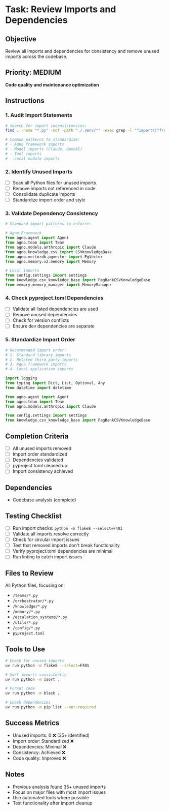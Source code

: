 # Task: Review Imports and Dependencies

## Objective
Review all imports and dependencies for consistency and remove unused imports across the codebase.

## Priority: MEDIUM
**Code quality and maintenance optimization**

## Instructions

### 1. Audit Import Statements
```bash
# Search for import inconsistencies:
find . -name "*.py" -not -path "./.venv/*" -exec grep -l "^import\|^from" {} \;

# Common patterns to standardize:
# - Agno framework imports
# - Model imports (Claude, OpenAI)
# - Tool imports
# - Local module imports
```

### 2. Identify Unused Imports
- [ ] Scan all Python files for unused imports
- [ ] Remove imports not referenced in code
- [ ] Consolidate duplicate imports
- [ ] Standardize import order and style

### 3. Validate Dependency Consistency
```python
# Standard import patterns to enforce:

# Agno Framework
from agno.agent import Agent
from agno.team import Team
from agno.models.anthropic import Claude
from agno.knowledge.csv import CSVKnowledgeBase
from agno.vectordb.pgvector import PgVector
from agno.memory.v2.memory import Memory

# Local imports
from config.settings import settings
from knowledge.csv_knowledge_base import PagBankCSVKnowledgeBase
from memory.memory_manager import MemoryManager
```

### 4. Check pyproject.toml Dependencies
- [ ] Validate all listed dependencies are used
- [ ] Remove unused dependencies
- [ ] Check for version conflicts
- [ ] Ensure dev dependencies are separate

### 5. Standardize Import Order
```python
# Recommended import order:
# 1. Standard library imports
# 2. Related third party imports
# 3. Agno framework imports
# 4. Local application imports

import logging
from typing import Dict, List, Optional, Any
from datetime import datetime

from agno.agent import Agent
from agno.team import Team
from agno.models.anthropic import Claude

from config.settings import settings
from knowledge.csv_knowledge_base import PagBankCSVKnowledgeBase
```

## Completion Criteria
- [ ] All unused imports removed
- [ ] Import order standardized
- [ ] Dependencies validated
- [ ] pyproject.toml cleaned up
- [ ] Import consistency achieved

## Dependencies
- Codebase analysis (complete)

## Testing Checklist
- [ ] Run import checks: `python -m flake8 --select=F401`
- [ ] Validate all imports resolve correctly
- [ ] Check for circular import issues
- [ ] Test that removed imports don't break functionality
- [ ] Verify pyproject.toml dependencies are minimal
- [ ] Run linting to catch import issues

## Files to Review
All Python files, focusing on:
- `/teams/*.py`
- `/orchestrator/*.py`
- `/knowledge/*.py`
- `/memory/*.py`
- `/escalation_systems/*.py`
- `/utils/*.py`
- `/config/*.py`
- `pyproject.toml`

## Tools to Use
```bash
# Check for unused imports
uv run python -m flake8 --select=F401

# Sort imports consistently
uv run python -m isort .

# Format code
uv run python -m black .

# Check dependencies
uv run python -m pip list --not-required
```

## Success Metrics
- Unused imports: 0 ❌ (35+ identified)
- Import order: Standardized ❌
- Dependencies: Minimal ❌
- Consistency: Achieved ❌
- Code quality: Improved ❌

## Notes
- Previous analysis found 35+ unused imports
- Focus on major files with most import issues
- Use automated tools where possible
- Test functionality after import cleanup
